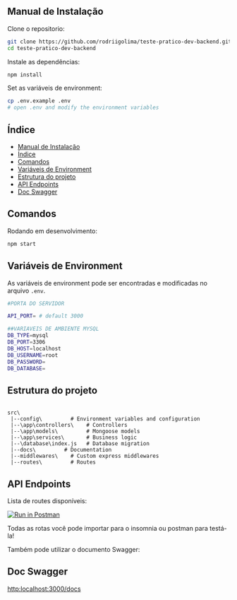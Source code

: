
## Manual de Instalação

Clone o repositorio:

```bash
git clone https://github.com/rodriigolima/teste-pratico-dev-backend.git
cd teste-pratico-dev-backend
```

Instale as dependências:

```bash
npm install
```

Set as variáveis de environment:

```bash
cp .env.example .env
# open .env and modify the environment variables
```

## Índice

  - [Manual de Instalação](#manual-de-instalação)
  - [Índice](#índice)
  - [Comandos](#comandos)
  - [Variáveis de Environment](#variáveis-de-environment)
  - [Estrutura do projeto](#estrutura-do-projeto)
  - [API Endpoints](#api-endpoints)
  - [Doc Swagger](#doc-swagger)

## Comandos

Rodando em desenvolvimento:

```bash
npm start
```

## Variáveis de Environment

As variáveis de environment pode ser encontradas e modificadas no arquivo `.env`.

```bash
#PORTA DO SERVIDOR

API_PORT= # default 3000

##VARIAVEIS DE AMBIENTE MYSQL
DB_TYPE=mysql
DB_PORT=3306
DB_HOST=localhost
DB_USERNAME=root
DB_PASSWORD=
DB_DATABASE=
```
## Estrutura do projeto

```

src\
 |--config\         # Environment variables and configuration
 |--\app\controllers\    # Controllers
 |--\app\models\         # Mongoose models
 |--\app\services\       # Business logic
 |--\database\index.js   # Database migration
 |--docs\         # Documentation
 |--middlewares\    # Custom express middlewares
 |--routes\         # Routes
```

## API Endpoints

Lista de routes disponíveis:

[![Run in Postman](https://run.pstmn.io/button.svg)](https://app.getpostman.com/run-collection/23053694-eea65ce3-b4fc-4032-9dd7-744e0c9b3a47?action=collection%2Ffork&collection-url=entityId%3D23053694-eea65ce3-b4fc-4032-9dd7-744e0c9b3a47%26entityType%3Dcollection%26workspaceId%3D4c55b847-db93-4bea-9d52-45f68d64573f)


Todas as rotas você pode importar para o insomnia ou postman para testá-la!

Também pode utilizar o documento Swagger:
## Doc Swagger
[http:localhost:3000/docs](#endereco-swagger)

<br ><br >